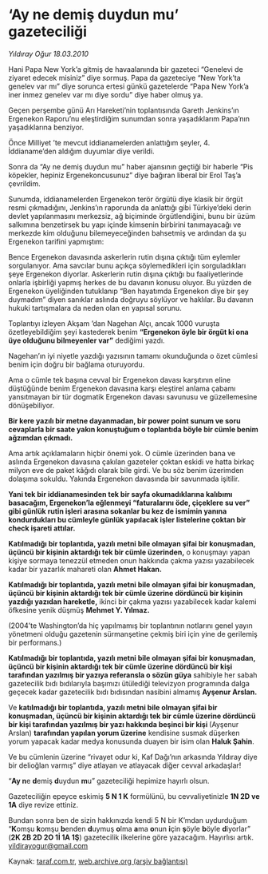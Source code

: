 # ‘Ay ne demiş duydun mu’ gazeteciliği

*Yıldıray Oğur 18.03.2010*

<div class="yazi"><p>Hani Papa New York’a gitmiş de havaalanında bir gazeteci “Genelevi de ziyaret edecek misiniz” diye sormuş. Papa da gazeteciye “New York’ta genelev var mı” diye sorunca ertesi günkü gazetelerde “Papa New York’a iner inmez genelev var mı diye sordu” diye haber olmuş ya.</p>
<p>Geçen perşembe günü Arı Hareketi’nin toplantısında Gareth Jenkins’ın Ergenekon Raporu’nu eleştirdiğim sunumdan sonra yaşadıklarım Papa’nın yaşadıklarına benziyor.</p>
<p>Önce Milliyet ’te mevcut iddianamelerden anlattığım şeyler, 4. İddianame’den aldığım duyumlar diye verildi.</p>
<p>Sonra da “Ay ne demiş duydun mu” haber ajansının geçtiği bir haberle “Pis köpekler, hepiniz Ergenekoncusunuz” diye bağıran liberal bir Erol Taş’a çevrildim.</p>
<p>Sunumda, iddianamelerden Ergenekon terör örgütü diye klasik bir örgüt resmi çıkmadığını, Jenkins’ın raporunda da anlattığı gibi Türkiye’deki derin devlet yapılanmasını merkezsiz, ağ biçiminde örgütlendiğini, bunu bir üzüm salkımına benzetirsek bu yapı içinde kimsenin birbirini tanımayacağı ve merkezde kim olduğunu bilemeyeceğinden bahsetmiş ve ardından da şu Ergenekon tarifini yapmıştım:</p>
<p>Bence Ergenekon davasında askerlerin rutin dışına çıktığı tüm eylemler sorgulanıyor. Ama savcılar bunu açıkça söylemedikleri için sorguladıkları şeye Ergenekon diyorlar. Askerlerin rutin dışına çıktığı bu faaliyetlerinde onlarla işbirliği yapmış herkes de bu davanın konusu oluyor. Bu yüzden de Ergenekon üyeliğinden tutuklanıp “Ben hayatımda Ergenekon diye bir şey duymadım” diyen sanıklar aslında doğruyu söylüyor ve haklılar. Bu davanın hukuki tartışmalara da neden olan en yapısal sorunu.</p>
<p>Toplantıyı izleyen Akşam ’dan Nagehan Alçı, ancak 1000 vuruşta özetleyebildiğim şeyi kastederek benim <strong>“Ergenekon öyle bir örgüt ki ona üye olduğunu bilmeyenler var”</strong> dediğimi yazdı.</p>
<p>Nagehan’ın iyi niyetle yazdığı yazısının tamamı okunduğunda o özet cümlesi benim için doğru bir bağlama oturuyordu.</p>
<p>Ama o cümle tek başına cevval bir Ergenekon davası karşıtının eline düştüğünde benim Ergenekon davasına karşı eleştirel anlama çabamı yansıtmayan bir tür dogmatik Ergenekon davası savunusu ve güzellemesine dönüşebiliyor.</p>
<p><strong>Bir kere yazılı bir metne dayanmadan, bir power point sunum ve soru cevaplarla bir saate yakın konuştuğum o toplantıda böyle bir cümle benim ağzımdan çıkmadı.</strong></p>
<p>Ama artık açıklamaların hiçbir önemi yok. O cümle üzerinden bana ve aslında Ergenekon davasına çakılan gazeteler çoktan eskidi ve hatta birkaç milyon eve de paket kâğıdı olarak bile girdi. Ve bu söz benim üzerimden dolaşıma sokuldu. Yakında Ergenekon davasında bir savunmada işitilir.</p>
<p><strong>Yani tek bir iddianamesinden tek bir sayfa okumadıklarına kalıbımı basacağım, Ergenekon’la eğlenmeyi “faturalarını öde, çiçeklere su ver” gibi günlük rutin işleri arasına sokanlar bu kez de ismimin yanına kondurdukları bu cümleyle günlük yapılacak işler listelerine çoktan bir check işareti attılar.</strong></p>
<p><strong>Katılmadığı bir toplantıda, yazılı metni bile olmayan şifai bir konuşmadan, üçüncü bir kişinin aktardığı tek bir cümle üzerinden,</strong> o konuşmayı yapan kişiye sormaya tenezzül etmeden onun hakkında çakma yazısı yazabilecek kadar bir yazarlık mahareti olan <strong>Ahmet Hakan.</strong></p>
<p><strong>Katılmadığı bir toplantıda, yazılı metni bile olmayan şifai bir konuşmadan, üçüncü bir kişinin aktardığı tek bir cümle üzerine dördüncü bir kişinin yazdığı yazıdan hareketle,</strong> ikinci bir çakma yazısı yazabilecek kadar kalemi öfkesine yenik düşmüş <strong>Mehmet Y. Yılmaz.</strong></p>
<p>(2004’te Washington’da hiç yapılmamış bir toplantının notlarını genel yayın yönetmeni olduğu gazetenin sürmanşetine çekmiş biri için yine de gerilemiş bir performans.)</p>
<p><strong>Katılmadığı bir toplantıda, yazılı metni bile olmayan şifai bir konuşmadan, üçüncü bir kişinin aktardığı tek bir cümle üzerine dördüncü bir kişi tarafından yazılmış bir yazıya referansla o sözün güya</strong> sahibiyle her sabah gazetecilik bıdı bıdılarıyla başımızı ütülediği televizyon programında dalga geçecek kadar gazetecilik bıdı bıdısından nasibini almamış <strong>Ayşenur Arslan.</strong></p>
<p>Ve <strong>katılmadığı bir toplantıda, yazılı metni bile olmayan şifai bir konuşmadan, üçüncü bir kişinin aktardığı tek bir cümle üzerine dördüncü bir kişi tarafından yazılmış bir yazı hakkında beşinci bir kişi </strong>(Ayşenur Arslan) <strong>tarafından yapılan yorum üzerine</strong> kendisine susmak düşerken yorum yapacak kadar medya konusunda duayen bir isim olan <strong>Haluk Şahin</strong>.</p>
<p>Ve bu cümlenin üzerine “rivayet odur ki, Kaf Dağı’nın arkasında Yıldıray diye bir delioğlan varmış” diye atlayan ve atlayacak diğer cevval arkadaşlar!</p>
<p>“<strong>Ay n</strong>e <strong>d</strong>emiş <strong>d</strong>uydun <strong>m</strong>u” gazeteciliği hepimize hayırlı olsun.</p>
<p>Gazeteciliğin epeyce eskimiş <strong>5 N 1 K</strong> formülünü, bu cevvaliyetinizle <strong>1N 2D ve 1A</strong> diye revize ettiniz.</p>
<p>Bundan sonra ben de sizin hakkınızda kendi 5 N bir K’mdan uydurduğum “<strong>K</strong>omşu <strong>k</strong>omşu <strong>b</strong>enden <strong>d</strong>uymuş <strong>o</strong>lma <strong>a</strong>ma <strong>o</strong>nun <strong>i</strong>çin <strong>ş</strong>öyle <strong>b</strong>öyle <strong>d</strong>iyorlar” (<strong>2K 2B 2D 2O 1İ 1A 1Ş</strong>) gazetecilik ilkelerine göre yazacağım. Hayırlısı artık. <a href="mailto:yildirayogur@gmail.com">yildirayogur@gmail.com</a></p>
</div>

Kaynak: [taraf.com.tr](http://www.taraf.com.tr:80/makale/10509.htm), [web.archive.org (arşiv bağlantısı)](http://web.archive.org/web/20100322191308/http://www.taraf.com.tr:80/makale/10509.htm)
